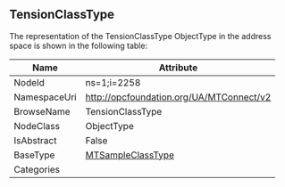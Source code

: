 <!-- objecttype -->
## TensionClassType
  
<!-- end of text -->
The representation of the TensionClassType ObjectType in the address space is shown in the following table:  

|Name|Attribute|
|---|---|
|NodeId|ns=1;i=2258|
|NamespaceUri|http://opcfoundation.org/UA/MTConnect/v2|
|BrowseName|TensionClassType|
|NodeClass|ObjectType|
|IsAbstract|False|
|BaseType|[MTSampleClassType](../../ObjectTypes/MTSampleClassType/readme.md)|
|Categories||

